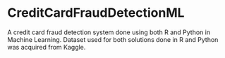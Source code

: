 # CreditCardFraudDetectionML
A credit card fraud detection system done using both R and Python in Machine Learning. Dataset used for both solutions done in R and Python was acquired from Kaggle.
